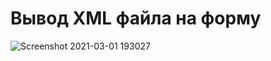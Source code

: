 # Вывод XML файла на форму

![Screenshot 2021-03-01 193027](https://user-images.githubusercontent.com/78801557/111325011-57adb280-867c-11eb-915e-558693244a38.png)


